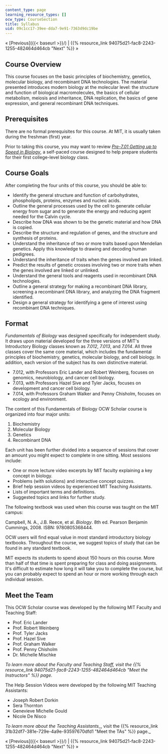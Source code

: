 ```yaml
---
content_type: page
learning_resource_types: []
ocw_type: CourseSection
title: Syllabus
uid: 09c1cc17-39ee-dda7-9e91-7363d9dc19be
---
```


« [Previous]({{< baseurl >}}/) | {{% resource_link 94075d21-fac8-2243-1255-482464d464cb "Next" %}} »

Course Overview
---------------

This course focuses on the basic principles of biochemistry, genetics, molecular biology, and recombinant DNA technologies. The material presented introduces modern biology at the molecular level: the structure and function of biological macromolecules, the basics of cellular metabolism, meiosis and inheritance, DNA replication, the basics of gene expression, and general recombinant DNA techniques.

Prerequisites
-------------

There are no formal prerequisites for this course. At MIT, it is usually taken during the freshman (first) year.

Prior to taking this course, you may want to review _[Pre-7.01 Getting up to Speed in Biology](/resources/res-7-001-pre-7-01-getting-up-to-speed-in-biology-summer-2019)_, a self-paced course designed to help prepare students for their first college-level biology class.

Course Goals
------------

After completing the four units of this course, you should be able to:

*   Identify the general structure and function of carbohydrates, phospholipds, proteins, enzymes and nucleic acids.
*   Outline the general processes used by the cell to generate cellular energy from sugar and to generate the energy and reducing agent needed for the Calvin cycle.
*   Describe how DNA was shown to be the genetic material and how DNA is copied.
*   Describe the structure and regulation of genes, and the structure and synthesis of proteins.
*   Understand the inheritance of two or more traits based upon Mendelian genetics. Apply this knowledge to drawing and decoding human pedigrees.
*   Understand the inheritance of traits when the genes involved are linked.
*   Predict the results of genetic crosses involving two or more traits when the genes involved are linked or unlinked.
*   Understand the general tools and reagents used in recombinant DNA technologies.
*   Outline a general strategy for making a recombinant DNA library, screening a recombinant DNA library, and analyzing the DNA fragment identified.
*   Design a general strategy for identifying a gene of interest using recombinant DNA techniques.

Format
------

_Fundamentals of Biology_ was designed specifically for independent study. It draws upon material developed for the three versions of MIT's Introductory Biology classes known as _7.012_, _7.013_, and _7.014_. All three classes cover the same core material, which includes the fundamental principles of biochemistry, genetics, molecular biology, and cell biology. In addition, each version of the subject has its own distinctive material.

*   7.012, with Professors Eric Lander and Robert Weinberg, focuses on genomics, neurobiology, and cancer cell biology.
*   7.013, with Professors Hazel Sive and Tyler Jacks, focuses on development and cancer cell biology.
*   7.014, with Professors Graham Walker and Penny Chisholm, focuses on ecology and environment.

The content of this Fundamentals of Biology OCW Scholar course is organized into four major units:

1.  Biochemistry
2.  Molecular Biology
3.  Genetics
4.  Recombinant DNA

Each unit has been further divided into a sequence of sessions that cover an amount you might expect to complete in one sitting. Most sessions include:

*   One or more lecture video excerpts by MIT faculty explaining a key concept in biology.
*   Problems (with solutions) and interactive concept quizzes.
*   Brief help session videos by experienced MIT Teaching Assistants.
*   Lists of important terms and definitions.
*   Suggested topics and links for further study.

The following textbook was used when this course was taught on the MIT campus:

Campbell, N. A., J.B. Reece, et al. _Biology_. 8th ed. Pearson Benjamin Cummings, 2008. ISBN: 9780805368444.

OCW users will find equal value in most standard introductory biology textbooks. Throughout the course, we suggest topics of study that can be found in any standard textbook.

MIT expects its students to spend about 150 hours on this course. More than half of that time is spent preparing for class and doing assignments. It's difficult to estimate how long it will take you to complete the course, but you can probably expect to spend an hour or more working through each individual session.

Meet the Team
-------------

This OCW Scholar course was developed by the following MIT Faculty and Teaching Staff:

*   Prof. Eric Lander
*   Prof. Robert Weinberg
*   Prof. Tyler Jacks
*   Prof. Hazel Sive
*   Prof. Graham Walker
*   Prof. Penny Chisholm
*   Dr. Michelle Mischke

_To learn more about the Faculty and Teaching Staff, visit the {{% resource_link 94075d21-fac8-2243-1255-482464d464cb "Meet the Instructors" %}} page._

The Help Session Videos were developed by the following MIT Teaching Assistants:

*   Joseph Robert Dorkin
*   Sera Thornton
*   Genevieve Michelle Gould
*   Nicole De Nisco

_To learn more about the_ _Teaching Assistants__, visit the {{% resource_link 31b32df7-381e-729e-4a9e-93597670dfd1 "Meet the TAs" %}} page._

« [Previous]({{< baseurl >}}/) | {{% resource_link 94075d21-fac8-2243-1255-482464d464cb "Next" %}} »